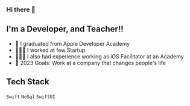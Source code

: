 ### Hi there 👋

<!--
**reyhanl/reyhanl** is a ✨ _special_ ✨ repository because its `README.md` (this file) appears on your GitHub profile.
-->

## I'm a Developer, and Teacher!!

- 🍎 I graduated from Apple Developer Academy 
- 🧑🏼‍💻 I worked at few Startup
- 👨🏼‍🏫 I also had experience working as iOS Facilitator at an Academy
- 🦄 2023 Goals: Work at a company that changes people's life

## Tech Stack 
`Swift` `NoSql` `SwiftUI`
